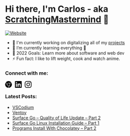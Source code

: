 # Hi there, I'm Carlos - aka [ScratchingMastermind][website] 👋

[![Website](https://img.shields.io/website?label=passivetechie.com&style=for-the-badge&url=https%3A%2F%2Fpassivetechie.com)](https://passivetechie.com/)

- 🔭 I'm currently working on digitalizing all of my [projects][website1]
- 🌱 I’m currently learning everything 🤣
- 🥅 2022 Goals: Learn more about software and web dev
- ⚡ Fun fact: I like to lift weight, cook and watch anime.

### Connect with me:

[<img align="left" alt="Website" width="22px" src="./images/google_chrome.svg" style="padding-right:10px;" />][website]
[<img align="left" alt="LinkedIn" width="22px" src="./images/linkedin.svg" style="padding-right:10px;"/>][linkedin]
[<img align="left" alt="Instagram" width="22px" src="./images/instagram.svg" style="padding-right:10px;"/>][instagram]
<br/>

### Latest Posts:

<!-- BLOG-POST-LIST:START -->
- [VSCodium](https://passivetechie.com/vscodium/)
- [Ventoy](https://passivetechie.com/ventoy/)
- [Surface Go – Quality of Life Update – Part 2](https://passivetechie.com/surface-go-quality-of-life-update-part-2/)
- [Surface Go Linux Installation Guide – Part 1](https://passivetechie.com/surface-go-linux-installation-guide-part-1/)
- [Programs Install With Chocolatey – Part 2](https://passivetechie.com/programs-install-with-chocolatey-part-2/)
<!-- BLOG-POST-LIST:END -->

<!-- Definitions -->

[website]: https://passivetechie.com/
[website1]: https://passivetechie.com/projects/
[linkedin]: https://linkedin.com/in/jcarlosbernardo
[instagram]: https://instagram.com/scratchin_mastermind
